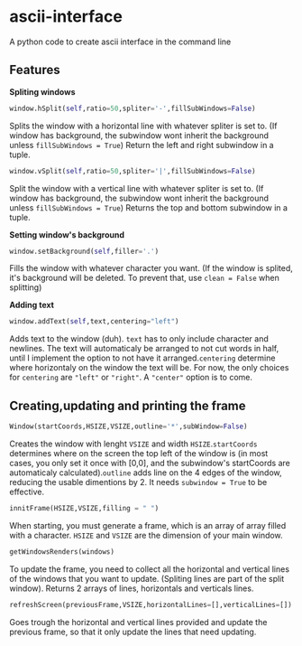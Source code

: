 # ascii-interface

A python code to create ascii interface in the command line
## Features

**Spliting windows**

``` python
window.hSplit(self,ratio=50,spliter='-',fillSubWindows=False)
```

Splits the window with a horizontal line with whatever spliter is set to. (If window has background, the subwindow wont inherit the background unless ```fillSubWindows = True```)
Return the left and right subwindow in a tuple.

``` python
window.vSplit(self,ratio=50,spliter='|',fillSubWindows=False)
```

Split the window with a vertical line with whatever spliter is set to. (If window has background, the subwindow wont inherit the background unless ```fillSubWindows = True```)
Returns the top and bottom subwindow in a tuple.

**Setting window's background**

``` python
window.setBackground(self,filler='.')
```

Fills the window with whatever character you want. (If the window is splited, it's background will be deleted. To prevent that, use ```clean = False``` when splitting)

**Adding text**

``` python
window.addText(self,text,centering="left")
```

Adds text to the window (duh). ```text``` has to only include character and newlines. The text will automaticaly be arranged to not cut words in half, until I implement the option to not have it arranged.```centering``` determine where horizontaly on the window the text will be. For now, the only choices for ```centering``` are ```"left"``` or ```"right"```. A ```"center"``` option is to come.

## Creating,updating and printing the frame

``` python
Window(startCoords,HSIZE,VSIZE,outline='*',subWindow=False)
```

Creates the window with lenght ```VSIZE``` and width ```HSIZE```.```startCoords``` determines where on the screen the top left of the window is (in most cases, you only set it once with [0,0], and the subwindow's startCoords are automaticaly calculated).``` outline ``` adds line on the 4 edges of the window, reducing the usable dimentions by 2. It needs ```subwindow = True``` to be effective.

``` python
innitFrame(HSIZE,VSIZE,filling = " ")
```

When starting, you must generate a frame, which is an array of array filled with a character. ``` HSIZE ``` and ``` VSIZE ``` are the dimension of your main window.

``` python
getWindowsRenders(windows)
```

To update the frame, you need to collect all the horizontal and vertical lines of the windows that you want to update. (Spliting lines are part of the split window). Returns 2 arrays of lines, horizontals and verticals lines.

``` python
refreshScreen(previousFrame,VSIZE,horizontalLines=[],verticalLines=[]):
```

Goes trough the horizontal and vertical lines provided and update the previous frame, so that it only update the lines that need updating.
